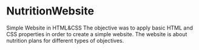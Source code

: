 # NutritionWebsite
Simple Website in HTML&amp;CSS
The objective was to apply basic HTML and CSS properties in order to create a simple website.
The website is about nutrition plans for different types of objectives.

